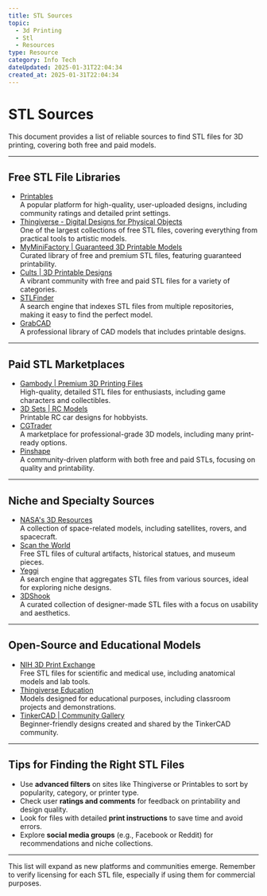```yaml
---
title: STL Sources
topic:
  - 3d Printing
  - Stl
  - Resources
type: Resource
category: Info Tech
dateUpdated: 2025-01-31T22:04:34
created_at: 2025-01-31T22:04:34
---
```


# STL Sources

This document provides a list of reliable sources to find STL files for 3D printing, covering both free and paid models.

---

## Free STL File Libraries
- [Printables](http://www.printables.com)  
  A popular platform for high-quality, user-uploaded designs, including community ratings and detailed print settings.
- [Thingiverse - Digital Designs for Physical Objects](https://www.thingiverse.com/)  
  One of the largest collections of free STL files, covering everything from practical tools to artistic models.
- [MyMiniFactory | Guaranteed 3D Printable Models](https://www.myminifactory.com/)  
  Curated library of free and premium STL files, featuring guaranteed printability.
- [Cults | 3D Printable Designs](https://cults3d.com/)  
  A vibrant community with free and paid STL files for a variety of categories.
- [STLFinder](https://www.stlfinder.com/)  
  A search engine that indexes STL files from multiple repositories, making it easy to find the perfect model.
- [GrabCAD](https://grabcad.com/)  
  A professional library of CAD models that includes printable designs.

---

## Paid STL Marketplaces
- [Gambody | Premium 3D Printing Files](https://www.gambody.com/)  
  High-quality, detailed STL files for enthusiasts, including game characters and collectibles.
- [3D Sets | RC Models](https://3dsets.com/)  
  Printable RC car designs for hobbyists.
- [CGTrader](https://www.cgtrader.com/)  
  A marketplace for professional-grade 3D models, including many print-ready options.
- [Pinshape](https://pinshape.com/)  
  A community-driven platform with both free and paid STLs, focusing on quality and printability.

---

## Niche and Specialty Sources
- [NASA's 3D Resources](https://nasa3d.arc.nasa.gov/)  
  A collection of space-related models, including satellites, rovers, and spacecraft.
- [Scan the World](https://www.myminifactory.com/scantheworld/)  
  Free STL files of cultural artifacts, historical statues, and museum pieces.
- [Yeggi](https://www.yeggi.com/)  
  A search engine that aggregates STL files from various sources, ideal for exploring niche designs.
- [3DShook](https://www.3dshook.com/)  
  A curated collection of designer-made STL files with a focus on usability and aesthetics.

---

## Open-Source and Educational Models
- [NIH 3D Print Exchange](https://3dprint.nih.gov/)  
  Free STL files for scientific and medical use, including anatomical models and lab tools.
- [Thingiverse Education](https://www.thingiverse.com/education)  
  Models designed for educational purposes, including classroom projects and demonstrations.
- [TinkerCAD | Community Gallery](https://www.tinkercad.com/things/)  
  Beginner-friendly designs created and shared by the TinkerCAD community.

---

## Tips for Finding the Right STL Files
- Use **advanced filters** on sites like Thingiverse or Printables to sort by popularity, category, or printer type.
- Check user **ratings and comments** for feedback on printability and design quality.
- Look for files with detailed **print instructions** to save time and avoid errors.
- Explore **social media groups** (e.g., Facebook or Reddit) for recommendations and niche collections.

---

This list will expand as new platforms and communities emerge. Remember to verify licensing for each STL file, especially if using them for commercial purposes.

